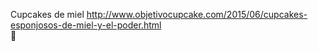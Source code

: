 Cupcakes de miel	http://www.objetivocupcake.com/2015/06/cupcakes-esponjosos-de-miel-y-el-poder.html	
਍